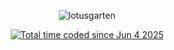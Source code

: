 <p align="center"> <img src="https://github-readme-stats.vercel.app/api?username=lotusgarten&hide=stars&theme=transparent" alt="lotusgarten" />

<p align="center"> <a href="https://wakatime.com/@013a6ebd-3bab-4520-9462-b0ecf4b79aba"><img src="https://wakatime.com/badge/user/013a6ebd-3bab-4520-9462-b0ecf4b79aba.svg" alt="Total time coded since Jun 4 2025" /></a>

